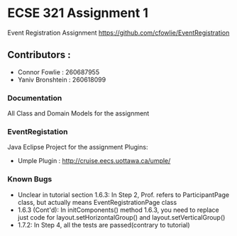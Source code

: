 ECSE 321 Assignment 1
====
Event Registration Assignment
https://github.com/cfowlie/EventRegistration

## Contributors :  
- Connor Fowlie :  260687955
- Yaniv Bronshtein : 260618099

### Documentation
All Class and Domain Models for the assignment

### EventRegistation
Java Eclipse Project for the assignment
Plugins:
- Umple Plugin : http://cruise.eecs.uottawa.ca/umple/

### Known Bugs
- Unclear in tutorial section 1.6.3: In Step 2, Prof. refers to ParticipantPage class, but actually means EventRegistrationPage class
- 1.6.3 (Cont'd): In initComponents() method 1.6.3, you need to replace just code for layout.setHorizontalGroup() and layout.setVerticalGroup()
- 1.7.2: In Step 4, all the tests are passed(contrary to tutorial)
